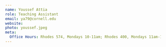 ```yaml
---
name: Youssef Attia
role: Teaching Assistant
email: ya79@cornell.edu
website: 
photo: youssef.jpeg
meta:
  Office Hours: Rhodes 574, Mondays 10-11am; Rhodes 400, Mondays 11am-12pm
---
```

